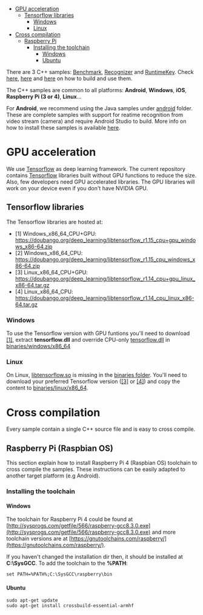 - [GPU acceleration](#gpu-acceleration)
  - [Tensorflow libraries](#gpu-acceleration-tensorflow)
    - [Windows](#gpu-acceleration-tensorflow-windows)
    - [Linux](#gpu-acceleration-tensorflow-linux)
- [Cross compilation](#cross-compilation)
  - [Raspberry Pi](#cross-compilation-rpi)
    - [Installing the toolchain](#cross-compilation-rpi-install)
      - [Windows](#cross-compilation-rpi-install-windows)
      - [Ubuntu](#cross-compilation-rpi-install-ubuntu)
      

There are 3 C++ samples: [Benchmark](benchmark), [Recognizer](recognizer) and [RuntimeKey](runtimeKey). Check [here](benchmark/README.md), [here](recognizer/README.md) and [here](runtimeKey/README.md) on how to build and use them.

The C++ samples are common to all platforms: **Android**, **Windows**, **iOS**, **Raspberry Pi (3 or 4)**, **Linux**...

For **Android**, we recommend using the Java samples under [android](../android) folder. These are complete samples with support for reatime recognition from video stream (camera) and require Android Studio to build. More info on how to install these samples is available [here](../../README.md#trying-the-samples-android).

<a name="gpu-acceleration"></a>
# GPU acceleration #

We use [Tensorflow](https://www.tensorflow.org/) as deep learning framework. The current repository contains [Tensorflow](https://www.tensorflow.org/) libraries built without GPU functions to reduce the size. Also, few developers need GPU accelerated libraries. The GPU libraries will work on your device even if you don't have NVIDIA GPU.

## Tensorflow libraries ##
The Tensorflow libraries are hosted at:
 - [1] Windows_x86_64_CPU+GPU: https://doubango.org/deep_learning/libtensorflow_r1.15_cpu+gpu_windows_x86-64.zip
 - [2] Windows_x86_64_CPU: https://doubango.org/deep_learning/libtensorflow_r1.15_cpu_windows_x86-64.zip
 - [3] Linux_x86_64_CPU+GPU: https://doubango.org/deep_learning/libtensorflow_r1.14_cpu+gpu_linux_x86-64.tar.gz
 - [4] Linux_x86_64_CPU: https://doubango.org/deep_learning/libtensorflow_r1.14_cpu_linux_x86-64.tar.gz

<a name="gpu-acceleration-tensorflow-window"></a>
### Windows ###
To use the Tensorflow version with GPU funtions you'll need to download [[1]](https://doubango.org/deep_learning/libtensorflow_r1.15_cpu+gpu_windows_x86-64.zip), extract **tensorflow.dll** and override CPU-only [tensorflow.dll](../../binaries/windows/x86_64/tensorflow.dll) in [binaries/windows/x86_64](../../binaries/windows/x86_64)

<a name="gpu-acceleration-tensorflow-linux"></a>
### Linux ###
On Linux, [libtensorflow.so](../../binaries/linux/x86_64/libtensorflow.so) is missing in the [binaries folder](../../binaries/linux/x86_64). You'll need to download your preferred Tensorflow version ([[3]](https://doubango.org/deep_learning/libtensorflow_r1.14_cpu+gpu_linux_x86-64.tar.gz) or [[4]](https://doubango.org/deep_learning/libtensorflow_r1.14_cpu_linux_x86-64.tar.gz)) and copy the content to [binaries/linux/x86_64](../../binaries/linux/x86_64).

<a name="cross-compilation"></a>
# Cross compilation #

Every sample contain a single C++ source file and is easy to cross compile. 

<a name="cross-compilation-rpi"></a>
## Raspberry Pi (Raspbian OS) ##

This section explain how to install Raspberry Pi 4 (Raspbian OS) toolchain to cross compile the samples. These instructions can be easily adapted to another target platform (e.g Android).

<a name="cross-compilation-rpi-install"></a>
### Installing the toolchain ###

<a name="cross-compilation-rpi-install-windows"></a>
#### Windows ####
The toolchain for Raspberry Pi 4 could be found at [http://sysprogs.com/getfile/566/raspberry-gcc8.3.0.exe](http://sysprogs.com/getfile/566/raspberry-gcc8.3.0.exe) and more toolchain versions are at [https://gnutoolchains.com/raspberry/](https://gnutoolchains.com/raspberry/).

If you haven't changed the installation dir then, it should be installed at **C:\SysGCC**. To add the toolchain to the **%PATH**:
```
set PATH=%PATH%;C:\SysGCC\raspberry\bin
```

<a name="cross-compilation-rpi-install-ubuntu"></a>
#### Ubuntu ####
```
sudo apt-get update
sudo apt-get install crossbuild-essential-armhf
```
